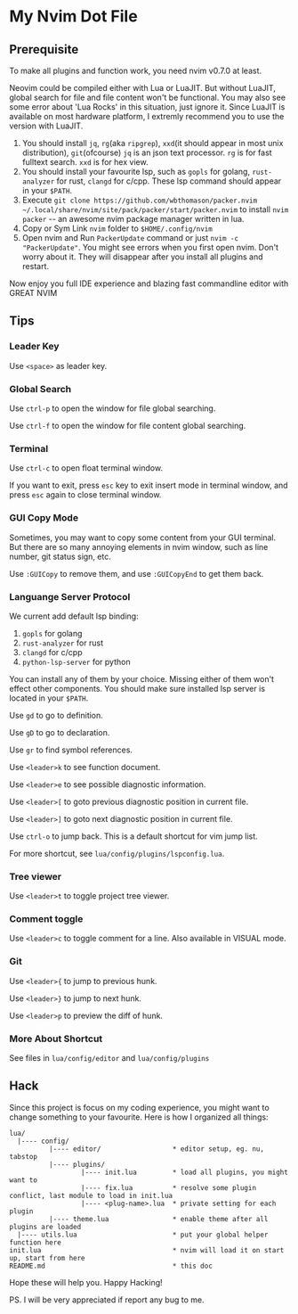 # My Nvim Dot File

## Prerequisite

To make all plugins and function work, you need nvim v0.7.0 at least.

Neovim could be compiled either with Lua or LuaJIT. But without LuaJIT,
global search for file and file content won't be functional. You may also
see some error about 'Lua Rocks' in this situation, just ignore it. Since
LuaJIT is available on most hardware platform, I extremly recommend you to
use the version with LuaJIT.

1. You should install `jq`, `rg`(aka `ripgrep`), `xxd`(it should appear in most unix distribution), `git`(ofcourse)
   `jq` is an json text processor. `rg` is for fast fulltext search. `xxd` is for hex view.
2. You should install your favourite lsp, such as `gopls` for golang, `rust-analyzer` for rust, `clangd` for c/cpp.
   These lsp command should appear in your `$PATH`.
3. Execute `git clone https://github.com/wbthomason/packer.nvim ~/.local/share/nvim/site/pack/packer/start/packer.nvim`
   to install `nvim packer` -- an awesome nvim package manager written in lua.
4. Copy or Sym Link `nvim` folder to `$HOME/.config/nvim`
5. Open nvim and Run `PackerUpdate` command or just `nvim -c "PackerUpdate"`.
   You might see errors when you first open nvim. Don't worry about it. They will disappear
   after you install all plugins and restart.

Now enjoy you full IDE experience and blazing fast commandline editor with GREAT NVIM 

## Tips

### Leader Key

Use `<space>` as leader key.

### Global Search

Use `ctrl-p` to open the window for file global searching.

Use `ctrl-f` to open the window for file content global searching.

### Terminal

Use `ctrl-c` to open float terminal window.

If you want to exit, press `esc` key to exit insert mode in terminal window,
and press `esc` again to close terminal window.

### GUI Copy Mode

Sometimes, you may want to copy some content from your GUI terminal. But there
are so many annoying elements in nvim window, such as line number, git status
sign, etc.

Use `:GUICopy` to remove them, and use `:GUICopyEnd` to get them back.

### Languange Server Protocol

We current add default lsp binding:

1. `gopls` for golang
2. `rust-analyzer` for rust
3. `clangd` for c/cpp
4. `python-lsp-server` for python

You can install any of them by your choice. Missing either of them won't effect
other components. You should make sure installed lsp server is located in your
`$PATH`.

Use `gd` to go to definition.

Use `gD` to go to declaration.

Use `gr` to find symbol references.

Use `<leader>k` to see function document.

Use `<leader>e` to see possible diagnostic information.

Use `<leader>[` to goto previous diagnostic position in current file.

Use `<leader>]` to goto next diagnostic position in current file.

Use `ctrl-o` to jump back. This is a default shortcut for vim jump list.

For more shortcut, see `lua/config/plugins/lspconfig.lua`.

### Tree viewer

Use `<leader>t` to toggle project tree viewer.

### Comment toggle

Use `<leader>c` to toggle comment for a line. Also available in VISUAL mode.

### Git

Use `<leader>{` to jump to previous hunk.

Use `<leader>}` to jump to next hunk.

Use `<leader>p` to preview the diff of hunk.

### More About Shortcut

See files in `lua/config/editor` and `lua/config/plugins`

## Hack

Since this project is focus on my coding experience, you might want to change
something to your favourite. Here is how I organized all things:

```plain
lua/
  |---- config/
          |---- editor/                  * editor setup, eg. nu, tabstop
          |---- plugins/
                  |---- init.lua         * load all plugins, you might want to
                  |---- fix.lua          * resolve some plugin conflict, last module to load in init.lua
                  |---- <plug-name>.lua  * private setting for each plugin
          |---- theme.lua                * enable theme after all plugins are loaded
  |---- utils.lua                        * put your global helper function here
init.lua                                 * nvim will load it on start up, start from here
README.md                                * this doc
```

Hope these will help you. Happy Hacking!

PS. I will be very appreciated if report any bug to me.
